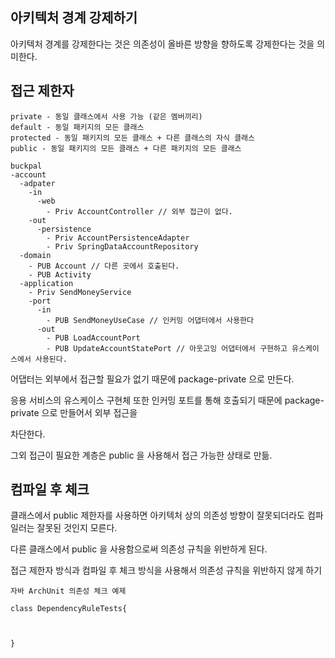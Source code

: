 ## 아키텍처 경계 강제하기

아키텍처 경계를 강제한다는 것은 의존성이 올바른 방향을 향하도록 강제한다는 것을 의미한다.

## 접근 제한자

```
private - 동일 클래스에서 사용 가능 (같은 멤버끼리) 
default - 동일 패키지의 모든 클래스
protected - 동일 패키지의 모든 클래스 + 다른 클래스의 자식 클래스
public - 동일 패키지의 모든 클래스 + 다른 패키지의 모든 클래스
```

```
buckpal
-account
  -adpater
    -in
      -web
        - Priv AccountController // 외부 접근이 없다.
    -out
      -persistence
        - Priv AccountPersistenceAdapter
        - Priv SpringDataAccountRepository
  -domain
    - PUB Account // 다른 곳에서 호출된다.
    - PUB Activity
  -application
    - Priv SendMoneyService
    -port
      -in
        - PUB SendMoneyUseCase // 인커밍 어댑터에서 사용한다
      -out
        - PUB LoadAccountPort
        - PUB UpdateAccountStatePort // 아웃고잉 어댑터에서 구현하고 유스케이스에서 사용된다.
```

어댑터는 외부에서 접근할 필요가 없기 때문에 package-private 으로 만든다.

응용 서비스의 유스케이스 구현체 또한 인커밍 포트를 통해 호출되기 때문에 package-private 으로 만들어서 외부 접근을

차단한다.

그외 접근이 필요한 계층은 public 을 사용해서 접근 가능한 상태로 만듦.

## 컴파일 후 체크

클래스에서 public 제한자를 사용하면 아키텍처 상의 의존성 방향이 잘못되더라도 컴파일러는 잘못된 것인지 모른다.

다른 클래스에서 public 을 사용함으로써 의존성 규칙을 위반하게 된다.

접근 제한자 방식과 컴파일 후 체크 방식을 사용해서 의존성 규칙을 위반하지 않게 하기

```
자바 ArchUnit 의존성 체크 예제

class DependencyRuleTests{



}

```
